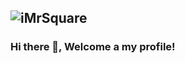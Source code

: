 ![iMrSquare](https://blog.sqrnet.es/ximg/imrsquare-logo2.png)
---
### Hi there 👋, Welcome a my profile!